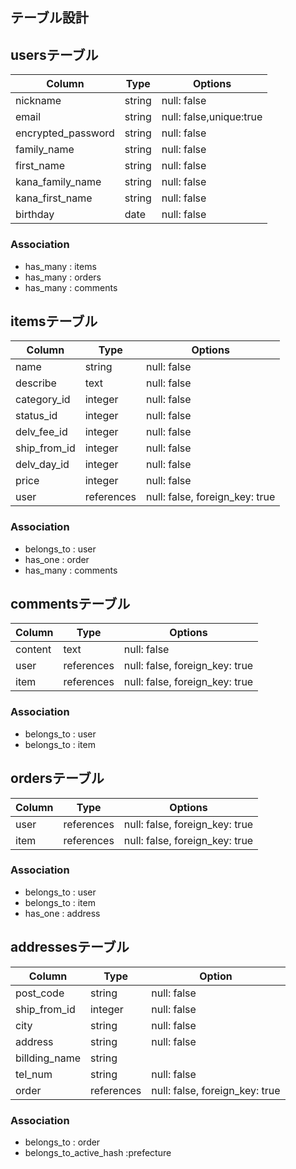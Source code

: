 ## テーブル設計

## usersテーブル
| Column             | Type   | Options                 |
| ------------------ | ------ | ----------------------- |
| nickname           | string | null: false             |
| email              | string | null: false,unique:true |
| encrypted_password | string | null: false             |
| family_name        | string | null: false             |
| first_name         | string | null: false             |
| kana_family_name   | string | null: false             |
| kana_first_name    | string | null: false             |
| birthday           | date   | null: false             |

### Association
- has_many : items
- has_many : orders
- has_many : comments


## itemsテーブル
| Column       | Type       | Options                        |
| ------------ | ---------- | ------------------------------ |
| name         | string     | null: false                    |
| describe     | text       | null: false                    |
| category_id  | integer    | null: false                    |
| status_id    | integer    | null: false                    |
| delv_fee_id  | integer    | null: false                    |
| ship_from_id | integer    | null: false                    |
| delv_day_id  | integer    | null: false                    |
| price        | integer    | null: false                    |
| user         | references | null: false, foreign_key: true |

### Association
- belongs_to : user
- has_one  : order
- has_many : comments



## commentsテーブル
| Column         | Type       | Options                        |
| -------------- | ---------- | ------------------------------ |
| content        | text       | null: false                    |
| user           | references | null: false, foreign_key: true |
| item           | references | null: false, foreign_key: true |

### Association
- belongs_to : user
- belongs_to : item


## ordersテーブル
| Column  | Type       | Options                        |
| ------- | ---------- | ------------------------------ |
| user    | references | null: false, foreign_key: true |
| item    | references | null: false, foreign_key: true |

### Association
- belongs_to : user
- belongs_to : item
- has_one : address

## addressesテーブル
| Column        | Type       | Option                         |
| ------------- | ---------- | -------------------------------|
| post_code     | string     | null: false                    |
| ship_from_id  | integer    | null: false                    |
| city          | string     | null: false                    |
| address       | string     | null: false                    |
| billding_name | string     |                                |
| tel_num       | string     | null: false                    |
| order         | references | null: false, foreign_key: true |

### Association
- belongs_to : order
- belongs_to_active_hash :prefecture
